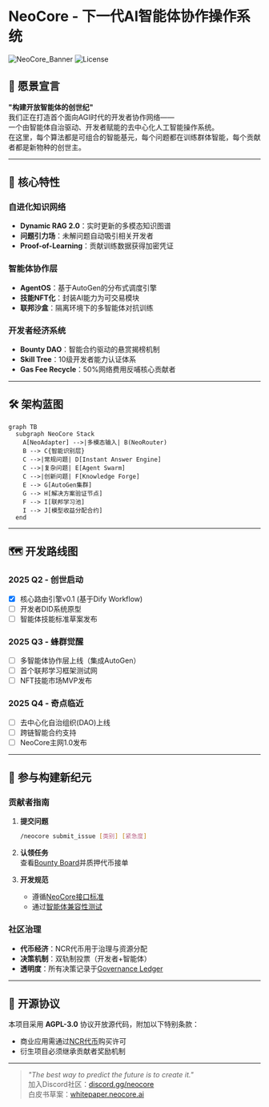 # NeoCore - 下一代AI智能体协作操作系统

![NeoCore_Banner](https://img.shields.io/badge/NeoCore-Open--Source--AGI-brightgreen) 
![License](https://img.shields.io/github/license/neocore-ai/neocore-engine)

## 🚀 愿景宣言
**"构建开放智能体的创世纪"**  
我们正在打造首个面向AGI时代的开发者协作网络——  
一个由智能体自治驱动、开发者赋能的去中心化人工智能操作系统。  
在这里，每个算法都是可组合的智能基元，每个问题都在训练群体智能，每个贡献者都是新物种的创世主。

---

## 🌟 核心特性

### 自进化知识网络
- **Dynamic RAG 2.0**：实时更新的多模态知识图谱  
- **问题引力场**：未解问题自动吸引相关开发者  
- **Proof-of-Learning**：贡献训练数据获得加密凭证

### 智能体协作层
- **AgentOS**：基于AutoGen的分布式调度引擎  
- **技能NFT化**：封装AI能力为可交易模块  
- **联邦沙盒**：隔离环境下的多智能体对抗训练

### 开发者经济系统
- **Bounty DAO**：智能合约驱动的悬赏揭榜机制  
- **Skill Tree**：10级开发者能力认证体系  
- **Gas Fee Recycle**：50%网络费用反哺核心贡献者

---

## 🛠️ 架构蓝图

```mermaid
graph TB
  subgraph NeoCore Stack
    A[NeoAdapter] -->|多模态输入| B(NeoRouter)
    B --> C{智能识别层}
    C -->|常规问题| D[Instant Answer Engine]
    C -->|复杂问题| E[Agent Swarm]
    C -->|创新问题| F[Knowledge Forge]
    E --> G[AutoGen集群]
    G --> H[解决方案验证节点]
    F --> I[联邦学习池]
    I --> J[模型收益分配合约]
  end
```

---

## 🗺️ 开发路线图

### 2025 Q2 - 创世启动
- [x] 核心路由引擎v0.1 (基于Dify Workflow)  
- [ ] 开发者DID系统原型  
- [ ] 智能体技能标准草案发布

### 2025 Q3 - 蜂群觉醒
- [ ] 多智能体协作层上线（集成AutoGen）  
- [ ] 首个联邦学习框架测试网  
- [ ] NFT技能市场MVP发布

### 2025 Q4 - 奇点临近
- [ ] 去中心化自治组织(DAO)上线  
- [ ] 跨链智能合约支持  
- [ ] NeoCore主网1.0发布

---

## 🤝 参与构建新纪元

### 贡献者指南
1. **提交问题**  
   ```bash
   /neocore submit_issue [类别] [紧急度]
   ```
2. **认领任务**  
   查看[Bounty Board](https://neocore.ai/bounties)并质押代币接单

3. **开发规范**  
   - 遵循[NeoCore接口标准](docs/standards.md)  
   - 通过[智能体兼容性测试](test/agent_compat.py)

### 社区治理
- **代币经济**：NCR代币用于治理与资源分配  
- **决策机制**：双轨制投票（开发者+智能体）  
- **透明度**：所有决策记录于[Governance Ledger](gov.neocore.ai)

---

## 📜 开源协议
本项目采用 **AGPL-3.0** 协议开放源代码，附加以下特别条款：  
- 商业应用需通过[NCR代币](economy.neocore.ai)购买许可  
- 衍生项目必须继承贡献者奖励机制

---

> _"The best way to predict the future is to create it."_  
> 加入Discord社区：[discord.gg/neocore](https://discord.gg/neocore)  
> 白皮书草案：[whitepaper.neocore.ai](https://whitepaper.neocore.ai)
